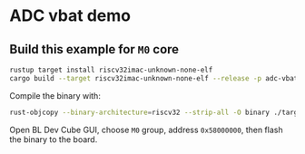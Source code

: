 # ADC vbat demo

## Build this example for `M0` core

```bash
rustup target install riscv32imac-unknown-none-elf
cargo build --target riscv32imac-unknown-none-elf --release -p adc-vbat-demo
```

Compile the binary with:

```bash
rust-objcopy --binary-architecture=riscv32 --strip-all -O binary ./target/riscv32imac-unknown-none-elf/release/adc-vbat-demo ./target/riscv32imac-unknown-none-elf/release/adc-vbat-demo.bin
```

Open BL Dev Cube GUI, choose `M0` group, address `0x58000000`, then flash the binary to the board.
